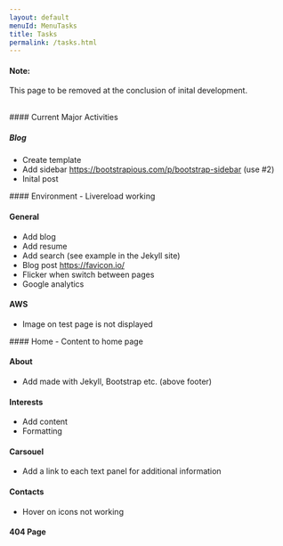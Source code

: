 ```yaml
---
layout: default
menuId: MenuTasks
title: Tasks
permalink: /tasks.html
---
```

<div class="alert alert-warning">
  <div class="">
    <h4 class="alert-heading">Note: </h4>
    <!--
    <h5 class="alert-subheading">Page not found</h5>
    -->
    <p class="">This page to be removed at the conclusion of inital development.</p>
    <!--
    <a href="#" class="card-link">Card link</a>
    <a href="#" class="card-link">Another link</a>
    -->
  </div>
</div>

<br>

<div class="container">
<div class="row">

<div class="col-md-4">            
<div markdown="1">
#### Current Major Activities 

##### Blog
- Create template
- Add sidebar https://bootstrapious.com/p/bootstrap-sidebar (use #2)
- Inital post

</div>
</div>

<div class="col-md-4">
<div markdown="1">
#### Environment
- Livereload working

#### General
- Add blog
- Add resume
- Add search (see example in the Jekyll site)
- Blog post https://favicon.io/
- Flicker when switch between pages
- Google analytics

#### AWS
- Image on test page is not displayed
</div>
</div>

<div class="col-md-4">
<div markdown="1">
#### Home
- Content to home page

#### About
- Add made with Jekyll, Bootstrap etc. (above footer)

#### Interests
- Add content
- Formatting

#### Carsouel
- Add a link to each text panel for additional information

#### Contacts
- Hover on icons not working

#### 404 Page

</div>
</div>
        
</div>
</div>


